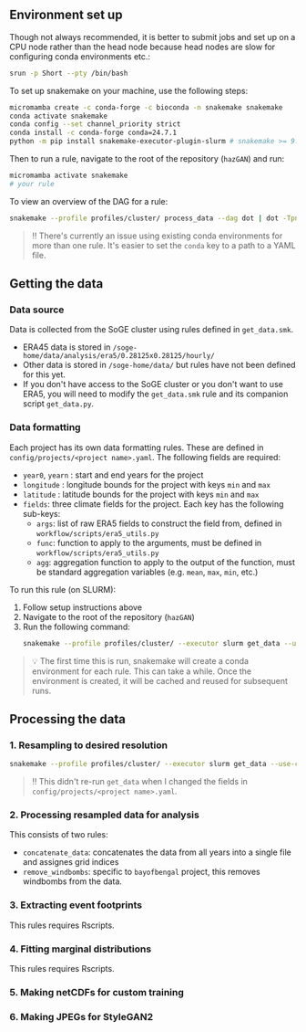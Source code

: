 ## Environment set up

Though not always recommended, it is better to submit jobs and set up on a CPU node rather than the head node because head nodes are slow for configuring conda environments etc.:
```bash
srun -p Short --pty /bin/bash
```

To set up snakemake on your machine, use the following steps:
```bash
micromamba create -c conda-forge -c bioconda -n snakemake snakemake
conda activate snakemake
conda config --set channel_priority strict
conda install -c conda-forge conda=24.7.1
python -m pip install snakemake-executor-plugin-slurm # snakemake >= 9.0.0
```

Then to run a rule, navigate to the root of the repository (`hazGAN`) and run:
```bash
micromamba activate snakemake
# your rule
```

To view an overview of the DAG for a rule:
```bash
snakemake --profile profiles/cluster/ process_data --dag dot | dot -Tpng > workflow/dag.png
```

> ‼️ There's currently an issue using existing conda environments for more than one rule. It's easier to set the `conda` key to a path to a YAML file.

## Getting the data
### Data source
Data is collected from the SoGE cluster using rules defined in `get_data.smk`.
* ERA45 data is stored in `/soge-home/data/analysis/era5/0.28125x0.28125/hourly/`
* Other data is stored in `/soge-home/data/` but rules have not been defined for this yet.
* If you don't have access to the SoGE cluster or you don't want to use ERA5, you will need to modify the `get_data.smk` rule and its companion script `get_data.py`.

### Data formatting
Each project has its own data formatting rules. These are defined in `config/projects/<project name>.yaml`. The following fields are required:
* `year0`, `yearn` : start and end years for the project
* `longitude` : longitude bounds for the project with keys `min` and `max`
* `latitude` : latitude bounds for the project with keys `min` and `max`
* `fields`: three climate fields for the project. Each key has the following sub-keys:
  * `args`: list of raw ERA5 fields to construct the field from, defined in `workflow/scripts/era5_utils.py`
  * `func`: function to apply to the arguments, must be defined in `workflow/scripts/era5_utils.py`
  * `agg`: aggregation function to apply to the output of the function, must be standard aggregation variables (e.g. `mean`, `max`, `min`, etc.)

To run this rule (on SLURM):
1. Follow setup instructions above
2. Navigate to the root of the repository (`hazGAN`)
3. Run the following command:
    ```bash
    snakemake --profile profiles/cluster/ --executor slurm get_data --use-conda
    ```

> 💡 The first time this is run, snakemake will create a conda environment for each rule. This can take a while. Once the environment is created, it will be cached and reused for subsequent runs.


## Processing the data
### 1. Resampling to desired resolution
```bash
snakemake --profile profiles/cluster/ --executor slurm get_data --use-conda
```
> ‼️ This didn't re-run `get_data` when I changed the fields in `config/projects/<project name>.yaml`.

### 2. Processing resampled data for analysis

This consists of two rules:
- `concatenate_data`: concatenates the data from all years into a single file and assignes grid indices
- `remove_windbombs`: specific to `bayofbengal` project, this removes windbombs from the data.

### 3. Extracting event footprints

This rules requires Rscripts.

### 4. Fitting marginal distributions

This rules requires Rscripts.

### 5. Making netCDFs for custom training
### 6. Making JPEGs for StyleGAN2
